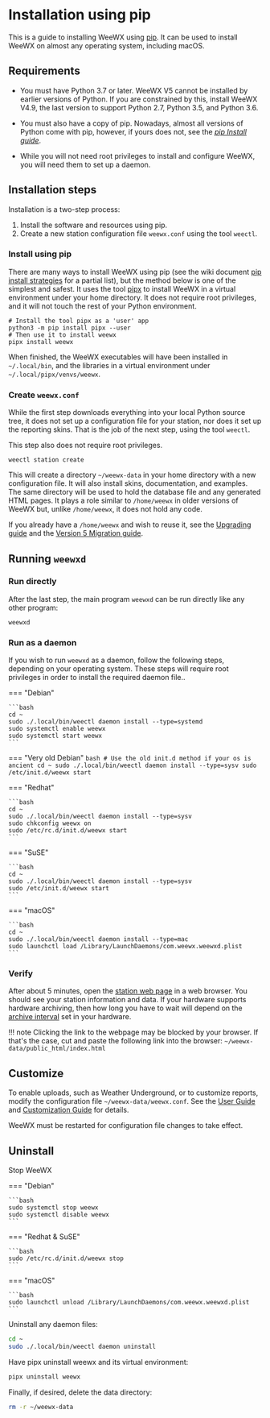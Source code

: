 # Installation using pip

This is a guide to installing WeeWX using [pip](https://pip.pypa.io). It can be used to
install WeeWX on almost any operating system, including macOS.

## Requirements

- You must have Python 3.7 or later. WeeWX V5 cannot be installed by earlier
  versions of Python. If you are constrained by this, install WeeWX V4.9, the
  last version to support Python 2.7, Python 3.5, and Python 3.6.

- You must also have a copy of pip. Nowadays, almost all versions of Python come
  with pip, however, if yours does not, see the 
  [_pip Install guide_](https://pip.pypa.io/en/stable/installation/).

- While you will not need root privileges to install and configure WeeWX,
  you will need them to set up a daemon.


## Installation steps

Installation is a two-step process:

1. Install the software and resources using pip.
2. Create a new station configuration file `weewx.conf` using the tool `weectl`.

### Install using pip

There are many ways to install WeeWX using pip (see the wiki document [pip
install strategies](https://github.com/weewx/weewx/wiki/pip-install-strategies)
for a partial list), but the method below is one of the simplest and safest. It
uses the tool [pipx](https://pypa.github.io/pipx/) to install WeeWX in a virtual
environment under your home directory. It does not require root privileges, and
it will not touch the rest of your Python environment.

```shell
# Install the tool pipx as a 'user' app
python3 -m pip install pipx --user
# Then use it to install weewx
pipx install weewx
```

When finished, the WeeWX executables will have been installed in `~/.local/bin`,
and the libraries in a virtual environment under `~/.local/pipx/venvs/weewx`.


### Create `weewx.conf`

While the first step downloads everything into your local Python source tree, it
does not set up a configuration file for your station, nor does it set up the
reporting skins. That is the job of the next step, using the tool `weectl`. 

This step also does not require root privileges.

```shell
weectl station create
```

This will create a directory `~/weewx-data` in your home directory with a new
configuration file. It will also install skins, documentation, and examples. The
same directory will be used to hold the database file and any generated HTML
pages. It plays a role similar to `/home/weewx` in older versions of WeeWX but,
unlike `/home/weewx`, it does not hold any code.

If you already have a `/home/weewx` and wish to reuse it, see the [Upgrading
guide](upgrading.md) and the [Version 5 Migration guide](v5-upgrade.md).

## Running `weewxd`

### Run directly

After the last step, the main program `weewxd` can be run directly like any
other program:

```shell
weewxd
```

### Run as a daemon

If you wish to run `weewxd` as a daemon, follow the following steps, depending
on your operating system. These steps will require root privileges in order to
install the required daemon file..

=== "Debian"

    ```bash
    cd ~
    sudo ./.local/bin/weectl daemon install --type=systemd
    sudo systemctl enable weewx
    sudo systemctl start weewx
    ```
    
=== "Very old Debian"
    ```bash
    # Use the old init.d method if your os is ancient
    cd ~
    sudo ./.local/bin/weectl daemon install --type=sysv
    sudo /etc/init.d/weewx start
    ```

=== "Redhat"

    ```bash
    cd ~
    sudo ./.local/bin/weectl daemon install --type=sysv
    sudo chkconfig weewx on
    sudo /etc/rc.d/init.d/weewx start
    ```

=== "SuSE"

    ```bash
    cd ~
    sudo ./.local/bin/weectl daemon install --type=sysv
    sudo /etc/init.d/weewx start
    ```

=== "macOS"

    ```bash
    cd ~
    sudo ./.local/bin/weectl daemon install --type=mac
    sudo launchctl load /Library/LaunchDaemons/com.weewx.weewxd.plist
    ```


### Verify

After about 5 minutes, open the [station web
page](file:///~/weewx-data/public_html/index.html) in a web browser. You should
see your station information and data. If your hardware supports hardware
archiving, then how long you have to wait will depend on the [archive
interval](usersguide.md#archive_interval) set in your hardware.

!!! note 
    Clicking the link to the webpage may be blocked by your browser. If
    that's the case, cut and paste the following link into the browser:
    `~/weewx-data/public_html/index.html`

## Customize

To enable uploads, such as Weather Underground, or to customize reports, modify
the configuration file `~/weewx-data/weewx.conf`. See the [User
Guide](usersguide.md) and [Customization Guide](customization.md) for details.

<p>WeeWX must be restarted for configuration file changes to take effect.
</p>


## Uninstall

Stop WeeWX

=== "Debian"

    ```bash
    sudo systemctl stop weewx
    sudo systemctl disable weewx
    ```

=== "Redhat & SuSE"

    ```bash
    sudo /etc/rc.d/init.d/weewx stop
    ```

=== "macOS"

    ```bash
    sudo launchctl unload /Library/LaunchDaemons/com.weewx.weewxd.plist
    ```

Uninstall any daemon files:

```bash
cd ~
sudo ./.local/bin/weectl daemon uninstall
```

Have pipx uninstall weewx and its virtual environment:

```bash
pipx uninstall weewx
```

Finally, if desired, delete the data directory:

```bash
rm -r ~/weewx-data
```

